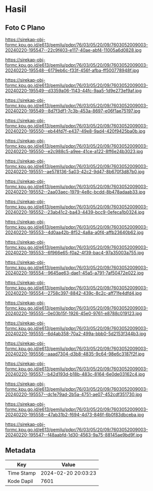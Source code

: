 # Hasil

## Foto C Plano

https://sirekap-obj-formc.kpu.go.id/e613/pemilu/pdpr/76/03/05/20/09/7603052009003-20240220-195547--22c9f403-e117-40ae-abf4-11005a6d0828.jpg

https://sirekap-obj-formc.kpu.go.id/e613/pemilu/pdpr/76/03/05/20/09/7603052009003-20240220-195548--6179eb6c-f33f-456f-afba-ff500778948f.jpg

https://sirekap-obj-formc.kpu.go.id/e613/pemilu/pdpr/76/03/05/20/09/7603052009003-20240220-195549--d3359a06-1143-44fc-9aa5-1d9e273ef9af.jpg

https://sirekap-obj-formc.kpu.go.id/e613/pemilu/pdpr/76/03/05/20/09/7603052009003-20240220-195549--8d7f3df1-7c3b-453a-8697-e06f1ae75197.jpg

https://sirekap-obj-formc.kpu.go.id/e613/pemilu/pdpr/76/03/05/20/09/7603052009003-20240220-195550--eb44fd7f-e437-49e8-9ad4-420f9425ba0b.jpg

https://sirekap-obj-formc.kpu.go.id/e613/pemilu/pdpr/76/03/05/20/09/7603052009003-20240220-195550--e2c988c5-a9ee-41ce-a122-8ff6e24b3023.jpg

https://sirekap-obj-formc.kpu.go.id/e613/pemilu/pdpr/76/03/05/20/09/7603052009003-20240220-195551--ae578136-5a03-42c2-9d47-8b670f3d87b0.jpg

https://sirekap-obj-formc.kpu.go.id/e613/pemilu/pdpr/76/03/05/20/09/7603052009003-20240220-195552--2aa03aec-1979-4e8c-bcdd-8b478adaab33.jpg

https://sirekap-obj-formc.kpu.go.id/e613/pemilu/pdpr/76/03/05/20/09/7603052009003-20240220-195552--23ab41c2-ba43-4439-bcc9-0efeca1b0324.jpg

https://sirekap-obj-formc.kpu.go.id/e613/pemilu/pdpr/76/03/05/20/09/7603052009003-20240220-195553--4d0aa42b-8f52-4a8a-a0f4-affb23640b62.jpg

https://sirekap-obj-formc.kpu.go.id/e613/pemilu/pdpr/76/03/05/20/09/7603052009003-20240220-195553--6f966e65-f0a2-4f39-bac4-97a35003a755.jpg

https://sirekap-obj-formc.kpu.go.id/e613/pemilu/pdpr/76/03/05/20/09/7603052009003-20240220-195554--9645ae63-dae1-45a5-a791-7af50472e022.jpg

https://sirekap-obj-formc.kpu.go.id/e613/pemilu/pdpr/76/03/05/20/09/7603052009003-20240220-195554--2758c397-8842-439c-8c2c-aff71fe4dfd4.jpg

https://sirekap-obj-formc.kpu.go.id/e613/pemilu/pdpr/76/03/05/20/09/7603052009003-20240220-195555--0e03b15f-1926-45e0-9761-e8788c019123.jpg

https://sirekap-obj-formc.kpu.go.id/e613/pemilu/pdpr/76/03/05/20/09/7603052009003-20240220-195555--6d4ab358-70a2-499a-bbb0-5d2153f344b3.jpg

https://sirekap-obj-formc.kpu.go.id/e613/pemilu/pdpr/76/03/05/20/09/7603052009003-20240220-195556--aaad7304-d3b8-4835-9c64-98e6c3187f2f.jpg

https://sirekap-obj-formc.kpu.go.id/e613/pemilu/pdpr/76/03/05/20/09/7603052009003-20240220-195557--b42d193d-b18b-483c-8164-6e0de03162c4.jpg

https://sirekap-obj-formc.kpu.go.id/e613/pemilu/pdpr/76/03/05/20/09/7603052009003-20240220-195557--dc1e79ad-2b5a-4751-ae07-452cdf351730.jpg

https://sirekap-obj-formc.kpu.go.id/e613/pemilu/pdpr/76/03/05/20/09/7603052009003-20240220-195558--47ab31b2-f694-4d73-846f-6b0f83dbceba.jpg

https://sirekap-obj-formc.kpu.go.id/e613/pemilu/pdpr/76/03/05/20/09/7603052009003-20240220-195547--f48aabfd-1d30-4563-9a75-88145ae9bd9f.jpg


## Metadata

| Key        | Value               |
| ---------- | ------------------- |
| Time Stamp | 2024-02-20 20:03:23 |
| Kode Dapil | 7601                |



